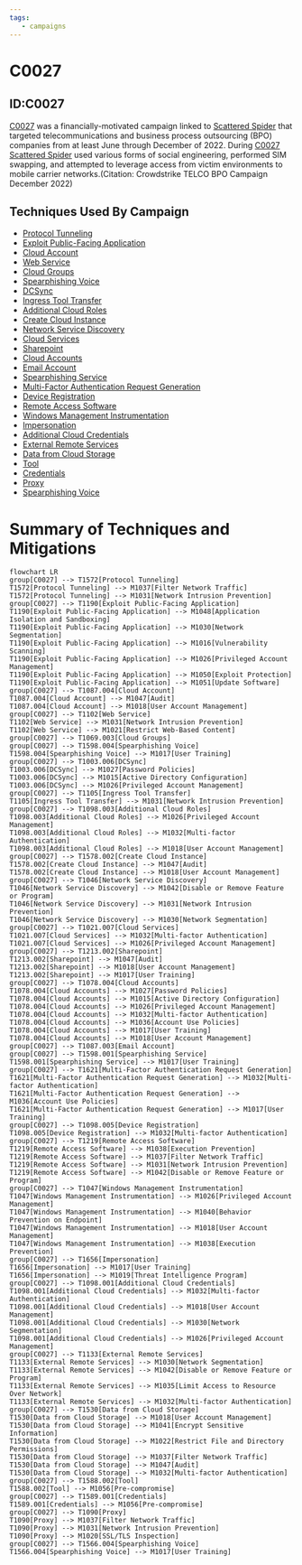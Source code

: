 ```yaml
---
tags:
   - campaigns
---
```

# C0027
## ID:C0027
[C0027](campaigns/C0027) was a financially-motivated campaign linked to [Scattered Spider](groups/G1015) that targeted telecommunications and business process outsourcing (BPO) companies from at least June through December of 2022. During [C0027](campaigns/C0027) [Scattered Spider](groups/G1015) used various forms of social engineering, performed SIM swapping, and attempted to leverage access from victim environments to mobile carrier networks.(Citation: Crowdstrike TELCO BPO Campaign December 2022)

## Techniques Used By Campaign
* [Protocol Tunneling](techniques/T1572)
* [Exploit Public-Facing Application](techniques/T1190)
* [Cloud Account](techniques/T1087/004)
* [Web Service](techniques/T1102)
* [Cloud Groups](techniques/T1069/003)
* [Spearphishing Voice](techniques/T1598/004)
* [DCSync](techniques/T1003/006)
* [Ingress Tool Transfer](techniques/T1105)
* [Additional Cloud Roles](techniques/T1098/003)
* [Create Cloud Instance](techniques/T1578/002)
* [Network Service Discovery](techniques/T1046)
* [Cloud Services](techniques/T1021/007)
* [Sharepoint](techniques/T1213/002)
* [Cloud Accounts](techniques/T1078/004)
* [Email Account](techniques/T1087/003)
* [Spearphishing Service](techniques/T1598/001)
* [Multi-Factor Authentication Request Generation](techniques/T1621)
* [Device Registration](techniques/T1098/005)
* [Remote Access Software](techniques/T1219)
* [Windows Management Instrumentation](techniques/T1047)
* [Impersonation](techniques/T1656)
* [Additional Cloud Credentials](techniques/T1098/001)
* [External Remote Services](techniques/T1133)
* [Data from Cloud Storage](techniques/T1530)
* [Tool](techniques/T1588/002)
* [Credentials](techniques/T1589/001)
* [Proxy](techniques/T1090)
* [Spearphishing Voice](techniques/T1566/004)

# Summary of Techniques and Mitigations
```mermaid
flowchart LR
group[C0027] --> T1572[Protocol Tunneling]
T1572[Protocol Tunneling] --> M1037[Filter Network Traffic]
T1572[Protocol Tunneling] --> M1031[Network Intrusion Prevention]
group[C0027] --> T1190[Exploit Public-Facing Application]
T1190[Exploit Public-Facing Application] --> M1048[Application Isolation and Sandboxing]
T1190[Exploit Public-Facing Application] --> M1030[Network Segmentation]
T1190[Exploit Public-Facing Application] --> M1016[Vulnerability Scanning]
T1190[Exploit Public-Facing Application] --> M1026[Privileged Account Management]
T1190[Exploit Public-Facing Application] --> M1050[Exploit Protection]
T1190[Exploit Public-Facing Application] --> M1051[Update Software]
group[C0027] --> T1087.004[Cloud Account]
T1087.004[Cloud Account] --> M1047[Audit]
T1087.004[Cloud Account] --> M1018[User Account Management]
group[C0027] --> T1102[Web Service]
T1102[Web Service] --> M1031[Network Intrusion Prevention]
T1102[Web Service] --> M1021[Restrict Web-Based Content]
group[C0027] --> T1069.003[Cloud Groups]
group[C0027] --> T1598.004[Spearphishing Voice]
T1598.004[Spearphishing Voice] --> M1017[User Training]
group[C0027] --> T1003.006[DCSync]
T1003.006[DCSync] --> M1027[Password Policies]
T1003.006[DCSync] --> M1015[Active Directory Configuration]
T1003.006[DCSync] --> M1026[Privileged Account Management]
group[C0027] --> T1105[Ingress Tool Transfer]
T1105[Ingress Tool Transfer] --> M1031[Network Intrusion Prevention]
group[C0027] --> T1098.003[Additional Cloud Roles]
T1098.003[Additional Cloud Roles] --> M1026[Privileged Account Management]
T1098.003[Additional Cloud Roles] --> M1032[Multi-factor Authentication]
T1098.003[Additional Cloud Roles] --> M1018[User Account Management]
group[C0027] --> T1578.002[Create Cloud Instance]
T1578.002[Create Cloud Instance] --> M1047[Audit]
T1578.002[Create Cloud Instance] --> M1018[User Account Management]
group[C0027] --> T1046[Network Service Discovery]
T1046[Network Service Discovery] --> M1042[Disable or Remove Feature or Program]
T1046[Network Service Discovery] --> M1031[Network Intrusion Prevention]
T1046[Network Service Discovery] --> M1030[Network Segmentation]
group[C0027] --> T1021.007[Cloud Services]
T1021.007[Cloud Services] --> M1032[Multi-factor Authentication]
T1021.007[Cloud Services] --> M1026[Privileged Account Management]
group[C0027] --> T1213.002[Sharepoint]
T1213.002[Sharepoint] --> M1047[Audit]
T1213.002[Sharepoint] --> M1018[User Account Management]
T1213.002[Sharepoint] --> M1017[User Training]
group[C0027] --> T1078.004[Cloud Accounts]
T1078.004[Cloud Accounts] --> M1027[Password Policies]
T1078.004[Cloud Accounts] --> M1015[Active Directory Configuration]
T1078.004[Cloud Accounts] --> M1026[Privileged Account Management]
T1078.004[Cloud Accounts] --> M1032[Multi-factor Authentication]
T1078.004[Cloud Accounts] --> M1036[Account Use Policies]
T1078.004[Cloud Accounts] --> M1017[User Training]
T1078.004[Cloud Accounts] --> M1018[User Account Management]
group[C0027] --> T1087.003[Email Account]
group[C0027] --> T1598.001[Spearphishing Service]
T1598.001[Spearphishing Service] --> M1017[User Training]
group[C0027] --> T1621[Multi-Factor Authentication Request Generation]
T1621[Multi-Factor Authentication Request Generation] --> M1032[Multi-factor Authentication]
T1621[Multi-Factor Authentication Request Generation] --> M1036[Account Use Policies]
T1621[Multi-Factor Authentication Request Generation] --> M1017[User Training]
group[C0027] --> T1098.005[Device Registration]
T1098.005[Device Registration] --> M1032[Multi-factor Authentication]
group[C0027] --> T1219[Remote Access Software]
T1219[Remote Access Software] --> M1038[Execution Prevention]
T1219[Remote Access Software] --> M1037[Filter Network Traffic]
T1219[Remote Access Software] --> M1031[Network Intrusion Prevention]
T1219[Remote Access Software] --> M1042[Disable or Remove Feature or Program]
group[C0027] --> T1047[Windows Management Instrumentation]
T1047[Windows Management Instrumentation] --> M1026[Privileged Account Management]
T1047[Windows Management Instrumentation] --> M1040[Behavior Prevention on Endpoint]
T1047[Windows Management Instrumentation] --> M1018[User Account Management]
T1047[Windows Management Instrumentation] --> M1038[Execution Prevention]
group[C0027] --> T1656[Impersonation]
T1656[Impersonation] --> M1017[User Training]
T1656[Impersonation] --> M1019[Threat Intelligence Program]
group[C0027] --> T1098.001[Additional Cloud Credentials]
T1098.001[Additional Cloud Credentials] --> M1032[Multi-factor Authentication]
T1098.001[Additional Cloud Credentials] --> M1018[User Account Management]
T1098.001[Additional Cloud Credentials] --> M1030[Network Segmentation]
T1098.001[Additional Cloud Credentials] --> M1026[Privileged Account Management]
group[C0027] --> T1133[External Remote Services]
T1133[External Remote Services] --> M1030[Network Segmentation]
T1133[External Remote Services] --> M1042[Disable or Remove Feature or Program]
T1133[External Remote Services] --> M1035[Limit Access to Resource Over Network]
T1133[External Remote Services] --> M1032[Multi-factor Authentication]
group[C0027] --> T1530[Data from Cloud Storage]
T1530[Data from Cloud Storage] --> M1018[User Account Management]
T1530[Data from Cloud Storage] --> M1041[Encrypt Sensitive Information]
T1530[Data from Cloud Storage] --> M1022[Restrict File and Directory Permissions]
T1530[Data from Cloud Storage] --> M1037[Filter Network Traffic]
T1530[Data from Cloud Storage] --> M1047[Audit]
T1530[Data from Cloud Storage] --> M1032[Multi-factor Authentication]
group[C0027] --> T1588.002[Tool]
T1588.002[Tool] --> M1056[Pre-compromise]
group[C0027] --> T1589.001[Credentials]
T1589.001[Credentials] --> M1056[Pre-compromise]
group[C0027] --> T1090[Proxy]
T1090[Proxy] --> M1037[Filter Network Traffic]
T1090[Proxy] --> M1031[Network Intrusion Prevention]
T1090[Proxy] --> M1020[SSL/TLS Inspection]
group[C0027] --> T1566.004[Spearphishing Voice]
T1566.004[Spearphishing Voice] --> M1017[User Training]
```